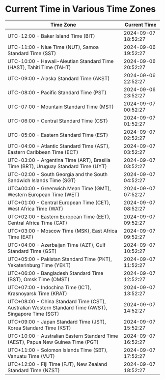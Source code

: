 # Current Time in Various Time Zones

| Time Zone | Current Time |
|-----------|--------------|
| UTC-12:00 - Baker Island Time (BIT) | 2024-09-07 18:52:27 |
| UTC-11:00 - Niue Time (NUT), Samoa Standard Time (SST) | 2024-09-06 19:52:27 |
| UTC-10:00 - Hawaii-Aleutian Standard Time (HAST), Tahiti Time (TAHT) | 2024-09-06 20:52:27 |
| UTC-09:00 - Alaska Standard Time (AKST) | 2024-09-06 22:52:27 |
| UTC-08:00 - Pacific Standard Time (PST) | 2024-09-06 23:52:27 |
| UTC-07:00 - Mountain Standard Time (MST) | 2024-09-07 00:52:27 |
| UTC-06:00 - Central Standard Time (CST) | 2024-09-07 01:52:27 |
| UTC-05:00 - Eastern Standard Time (EST) | 2024-09-07 02:52:27 |
| UTC-04:00 - Atlantic Standard Time (AST), Eastern Caribbean Time (ECT) | 2024-09-07 03:52:27 |
| UTC-03:00 - Argentina Time (ART), Brasília Time (BRT), Uruguay Standard Time (UYT) | 2024-09-07 03:52:27 |
| UTC-02:00 - South Georgia and the South Sandwich Islands Time (SGT) | 2024-09-07 04:52:27 |
| UTC±00:00 - Greenwich Mean Time (GMT), Western European Time (WET) | 2024-09-07 07:52:27 |
| UTC+01:00 - Central European Time (CET), West Africa Time (WAT) | 2024-09-07 08:52:27 |
| UTC+02:00 - Eastern European Time (EET), Central Africa Time (CAT) | 2024-09-07 09:52:27 |
| UTC+03:00 - Moscow Time (MSK), East Africa Time (EAT) | 2024-09-07 09:52:27 |
| UTC+04:00 - Azerbaijan Time (AZT), Gulf Standard Time (GST) | 2024-09-07 10:52:27 |
| UTC+05:00 - Pakistan Standard Time (PKT), Yekaterinburg Time (YEKT) | 2024-09-07 11:52:27 |
| UTC+06:00 - Bangladesh Standard Time (BST), Omsk Time (OMST) | 2024-09-07 12:52:27 |
| UTC+07:00 - Indochina Time (ICT), Krasnoyarsk Time (KRAT) | 2024-09-07 13:52:27 |
| UTC+08:00 - China Standard Time (CST), Australian Western Standard Time (AWST), Singapore Time (SGT) | 2024-09-07 14:52:27 |
| UTC+09:00 - Japan Standard Time (JST), Korea Standard Time (KST) | 2024-09-07 15:52:27 |
| UTC+10:00 - Australian Eastern Standard Time (AEST), Papua New Guinea Time (PGT) | 2024-09-07 16:52:27 |
| UTC+11:00 - Solomon Islands Time (SBT), Vanuatu Time (VUT) | 2024-09-07 17:52:27 |
| UTC+12:00 - Fiji Time (FJT), New Zealand Standard Time (NZST) | 2024-09-07 18:52:27 |
